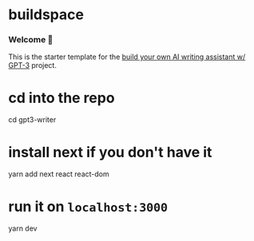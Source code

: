 # buildspace 
### Welcome 👋
This is the starter template for the [build your own AI writing assistant w/ GPT-3](https://buildspace.so/builds/ai-writer) project.

# cd into the repo
cd gpt3-writer

# install next if you don't have it
yarn add next react react-dom

# run it on `localhost:3000`
yarn dev
